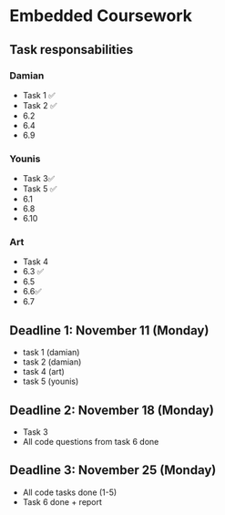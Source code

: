 # Embedded Coursework

## Task responsabilities 
### Damian
- Task 1 ✅
- Task 2 ✅
- 6.2
- 6.4
- 6.9
### Younis 
- Task 3✅
- Task 5 ✅
- 6.1
- 6.8
- 6.10
### Art
- Task 4 
- 6.3 ✅
- 6.5
- 6.6✅
- 6.7

## Deadline 1: November 11 (Monday)
- task 1 (damian)
- task 2 (damian)
- task 4 (art)
- task 5 (younis)

## Deadline 2: November 18 (Monday)
- Task 3
- All code questions from task 6 done

## Deadline 3: November 25 (Monday)
- All code tasks done (1-5)
- Task 6 done + report 
